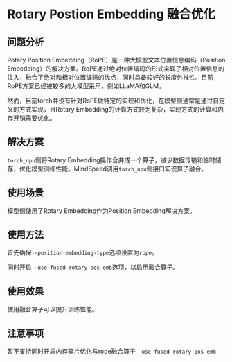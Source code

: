 # Rotary Postion Embedding 融合优化

## 问题分析

Rotary Position Embedding（RoPE）是一种大模型文本位置信息编码（Position Embedding）的解决方案。RoPE通过绝对位置编码的形式实现了相对位置信息的注入，融合了绝对和相对位置编码的优点，同时具备较好的长度外推性。目前RoPE方案已经被较多的大模型采用，例如LLaMA和GLM。

然而，目前torch并没有针对RoPE做特定的实现和优化，在模型侧通常是通过自定义的方式实现，且Rotary Embedding的计算方式较为复杂，实现方式的计算和内存开销需要优化。

## 解决方案
`torch_npu`侧将Rotary Embedding操作合并成一个算子，减少数据传输和临时储存，优化模型训练性能。MindSpeed调用`torch_npu`侧接口实现算子融合。

## 使用场景

模型侧使用了Rotary Embedding作为Position Embedding解决方案。

## 使用方法

首先确保`--position-embedding-type`选项设置为`rope`。

同时开启`--use-fused-rotary-pos-emb`选项，以启用融合算子。

## 使用效果

使用融合算子可以提升训练性能。


## 注意事项
暂不支持同时开启内存碎片优化与rope融合算子`--use-fused-rotary-pos-emb`